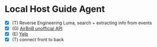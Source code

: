# Local Host Guide Agent

- [x] (T) Reverse Engineering Luma, search + extracting info from events 
- [x] (G) [AirBnB unofficial API](https://github.com/HalmonLui/airbnb-api)
- [x] (E) [Yelp](https://docs.developer.yelp.com/reference/v3_business_search)
- [x] (T) connect front to back
